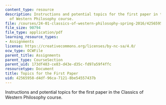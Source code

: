 ```yaml
---
content_type: resource
description: Instructions and potential topics for the first paper in the Classics
  of Western Philosophy course.
file: /courses/24-01-classics-of-western-philosophy-spring-2016/42565958d4df96ca71218be54557437b_MIT24_01S16_Paper1.pdf
file_size: 90794
file_type: application/pdf
learning_resource_types:
- Assignments
license: https://creativecommons.org/licenses/by-nc-sa/4.0/
ocw_type: OCWFile
parent_title: Assignments
parent_type: CourseSection
parent_uid: 173df483-ce83-d43e-d35c-fd97a59f4ffc
resourcetype: Document
title: Topics for the First Paper
uid: 42565958-d4df-96ca-7121-8be54557437b
---
```

Instructions and potential topics for the first paper in the Classics of Western Philosophy course.